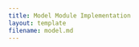 ```yaml
---
title: Model Module Implementation
layout: template
filename: model.md
--- 
```


<!-- TODO: move relavent macros here -->